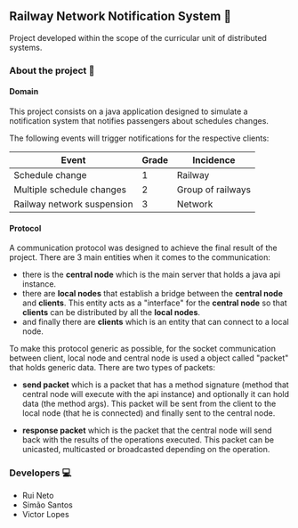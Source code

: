 ## Railway Network Notification System :station:

Project developed within the scope of the curricular unit of distributed systems.

### About the project :wave:
#### Domain
This project consists on a java application designed to simulate a notification 
system that notifies passengers about schedules changes.

The following events will trigger notifications for the respective clients:

| Event                      | Grade | Incidence         |   
|----------------------------|-------|-------------------|
| Schedule change            | 1     | Railway           |   
| Multiple schedule changes  | 2     | Group of railways |   
| Railway network suspension | 3     | Network           |   

#### Protocol
A communication protocol was designed to achieve the final result of the project.
There are 3 main entities when it comes to the communication:
- there is the **central node** which is the main server that holds a java api 
instance.
- there are **local nodes** that establish a bridge between the **central node**
and **clients**. This entity acts as a "interface" for the **central node** so 
that **clients** can be distributed by all the **local nodes**.
- and finally there are **clients** which is an entity that can connect to a local
node.

To make this protocol generic as possible, for the socket communication between 
client, local node and central node is used a object called "packet" that holds
generic data. 
There are two types of packets:
- **send packet** which is a packet that has a method signature (method that central node
will execute with the api instance) and optionally it can hold data (the method args). 
This packet will be sent from the client to the local node (that he 
is connected) and finally sent to the central node. 

- **response packet** which is the packet that the central node will send back with the
results of the operations executed. This packet can be unicasted, multicasted or 
broadcasted depending on the operation.
 
### Developers :computer:
- Rui Neto
- Simão Santos
- Victor Lopes
